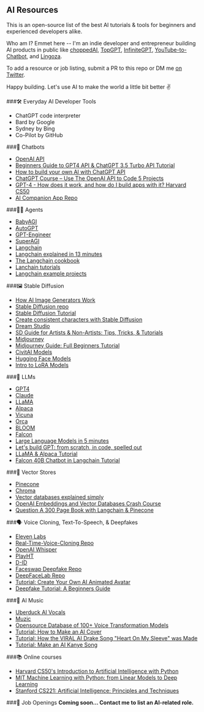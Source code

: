 ## AI Resources

This is an open-source list of the best AI tutorials & tools for beginners and experienced developers alike.

Who am I? Emmet here -- I'm an indie developer and entrepreneur building AI products in public like [choppedAI](https://choppedai.com/), [TopGPT](https://www.topgpt.io/), [InfiniteGPT](https://github.com/emmethalm/infiniteGPT), [YouTube-to-Chatbot](https://github.com/emmethalm/youtube-to-chatbot), and [Lingoza](https://lingoza.io/).

To add a resource or job listing, submit a PR to this repo or DM me [on Twitter](https://twitter.com/ehalm_).

Happy building. Let's use AI to make the world a little bit better ✌️

###🛠️ Everyday AI Developer Tools
- ChatGPT code interpreter
- Bard by Google
- Sydney by Bing
- Co-Pilot by GitHub

###💬 Chatbots
- [OpenAI API ](https://platform.openai.com/docs/guides/gpt)
- [Beginners Guide to GPT4 API & ChatGPT 3.5 Turbo API Tutorial ](https://www.youtube.com/watch?v=LX_DXLlaymg)
- [How to build your own AI with ChatGPT API ](https://www.youtube.com/watch?v=4qNwoAAfnk4)
- [ChatGPT Course – Use The OpenAI API to Code 5 Projects ](https://www.youtube.com/watch?v=uRQH2CFvedY)
- [GPT-4 - How does it work, and how do I build apps with it? Harvard CS50 ](https://www.youtube.com/watch?v=vw-KWfKwvTQ)
- [AI Companion App Repo ](https://github.com/a16z-infra/companion-app)

###🕵️‍♂️ Agents
- [BabyAGI ](https://github.com/yoheinakajima/babyagi)
- [AutoGPT ](https://github.com/Significant-Gravitas/Auto-GPT)
- [GPT-Engineer ](https://github.com/AntonOsika/gpt-engineer)
- [SuperAGI ](https://github.com/TransformerOptimus/SuperAGI)
- [Langchain ](https://langchain.com/)
- [Langchain explained in 13 minutes ](https://www.youtube.com/watch?v=aywZrzNaKjs)
- [The Langchain cookbook ](https://www.youtube.com/watch?v=2xxziIWmaSA)
- [Lanchain tutorials ](https://github.com/gkamradt/langchain-tutorials)
- [Langchain example projects ](https://github.com/hwchase17/langchain)

###🖼️ Stable Diffusion
- [How AI Image Generators Work ](https://www.youtube.com/watch?v=1CIpzeNxIhU)
- [Stable Diffusion repo ](https://github.com/CompVis/stable-diffusion)
- [Stable Diffusion Tutorial ](https://www.youtube.com/watch?v=DHaL56P6f5M)
- [Create consistent characters with Stable Diffusion ](https://www.youtube.com/watch?v=iAhqMzgiHVw)
- [Dream Studio ](https://beta.dreamstudio.ai/)
- [SD Guide for Artists & Non-Artists: Tips, Tricks, & Tutorials ](https://docs.google.com/document/d/1R2UZi5G-DXiz2HcCrfAFLYJoer_JPDEoZmV7wy1tEz0/edit)
- [Midjourney ](https://www.midjourney.com/)
- [Midjourney Guide: Full Beginners Tutorial ](https://www.youtube.com/watch?v=VUDjpOY3YeE)
- [CivitAI Models ](https://civitai.com/)
- [Hugging Face Models ](https://huggingface.co/models?pipeline_tag=text-to-image&sort=downloads)
- [Intro to LoRA Models ](https://www.youtube.com/watch?v=ZHVdNeHZPdc)

###🤖 LLMs
- [GPT4 ](https://platform.openai.com/docs/guides/gpt)
- [Claude ](https://docs.anthropic.com/claude/docs)
- [LLaMA ](https://github.com/facebookresearch/llama)
- [Alpaca ](https://github.com/antimatter15/alpaca.cpp)
- [Vicuna ](https://huggingface.co/lmsys/vicuna-13b-delta-v1.1)
- [Orca ](https://www.microsoft.com/en-us/research/publication/orca-progressive-learning-from-complex-explanation-traces-of-gpt-4/)
- [BLOOM ](https://huggingface.co/bigscience/bloom)
- [Falcon ](https://falconllm.tii.ae/)
- [Large Language Models in 5 minutes ](https://www.youtube.com/watch?v=lnA9DMvHtfI)
- [Let's build GPT: from scratch, in code, spelled out ](https://www.youtube.com/watch?v=kCc8FmEb1nY)
- [LLaMA & Alpaca Tutorial ](https://www.youtube.com/watch?v=kT_-qUxrlOU)
- [Falcon 40B Chatbot in Langchain Tutorial ](https://www.youtube.com/watch?v=ukj_ITJKBwE)

###🧮 Vector Stores
- [Pinecone](https://docs.pinecone.io/docs/overview)
- [Chroma ](https://www.trychroma.com/)
- [Vector databases explained simply ](https://www.youtube.com/watch?v=dN0lsF2cvm4)
- [OpenAI Embeddings and Vector Databases Crash Course ](https://www.youtube.com/watch?v=ySus5ZS0b94)
- [Question A 300 Page Book with Langchain & Pinecone ](https://www.youtube.com/watch?v=h0DHDp1FbmQ&t=14s)

###🗣️ Voice Cloning, Text-To-Speech, & Deepfakes
- [Eleven Labs ](https://elevenlabs.io/)
- [Real-Time-Voice-Cloning Repo ](https://github.com/CorentinJ/Real-Time-Voice-Cloning)
- [OpenAI Whisper ](https://github.com/openai/whisper)
- [PlayHT ](https://play.ht/)
- [D-ID ](https://www.d-id.com/)
- [Faceswap Deepfake Repo ](https://github.com/deepfakes/faceswap)
- [DeepFaceLab Repo ](https://github.com/iperov/DeepFaceLab)
- [Tutorial: Create Your Own AI Animated Avatar ](https://www.youtube.com/watch?v=V2efVSXSlqc)
- [Deepfake Tutorial: A Beginners Guide ](https://www.youtube.com/watch?v=t59gRbpYMiY)

###🎵 AI Music
- [Uberduck AI Vocals ](https://uberduck.ai/)
- [Muzic ](https://github.com/microsoft/muzic)
- [Opensource Database of 100+ Voice Transformation Models ](https://colab.research.google.com/drive/1Gj6UTf2gicndUW_tVheVhTXIIYpFTYc7?usp=sharing)
- [Tutorial: How to Make an AI Cover ](https://www.youtube.com/watch?v=AZWVZWOKzmc)
- [Tutorial: How the VIRAL AI Drake Song "Heart On My Sleeve" was Made ](https://www.youtube.com/watch?v=pkbQV71ZvK4)
- [Tutorial: Make an AI Kanye Song ](https://www.youtube.com/watch?v=2sMpIXQcSCA)

###📚 Online courses
- [Harvard CS50's Introduction to Artificial Intelligence with Python ](https://www.edx.org/course/cs50s-introduction-to-artificial-intelligence-with-python?webview=false&campaign=CS50%27s+Introduction+to+Artificial+Intelligence+with+Python&source=edx&product_category=course&placement_url=https%3A%2F%2Fwww.edx.org%2Flearn%2Fartificial-intelligence)
- [MIT Machine Learning with Python: from Linear Models to Deep Learning ](https://www.edx.org/course/machine-learning-with-python-from-linear-models-to?index=product&objectID=course-4c70ad9b-9602-49af-bf00-83fa4bf47708&webview=false&campaign=Machine+Learning+with+Python%3A+from+Linear+Models+to+Deep+Learning&source=edX&product_category=course&placement_url=https%3A%2F%2Fwww.edx.org%2Flearn%2Fartificial-intelligence)
- [Stanford CS221: Artificial Intelligence: Principles and Techniques ](https://www.youtube.com/watch?v=J8Eh7RqggsU&list=PLoROMvodv4rO1NB9TD4iUZ3qghGEGtqNX)

###👷 Job Openings
<b>Coming soon... Contact me to list an AI-related role.</b>
